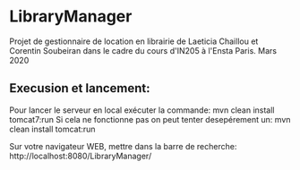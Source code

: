 # LibraryManager
Projet de gestionnaire de location en librairie de Laeticia Chaillou et Corentin Soubeiran dans le cadre du cours d'IN205 à l'Ensta Paris. Mars 2020

## Execusion et lancement:
Pour lancer le serveur en local exécuter la commande:
	mvn clean install tomcat7:run
Si cela ne fonctionne pas on peut tenter desepérement un:
	mvn clean install tomcat:run

Sur votre navigateur WEB, mettre dans la barre de recherche: 
	http://localhost:8080/LibraryManager/

